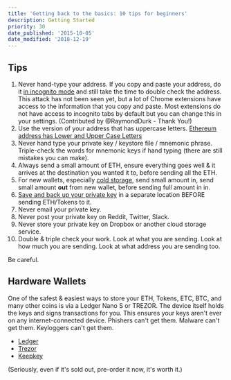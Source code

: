 ```yaml
---
title: 'Getting back to the basics: 10 tips for beginners'
description: Getting Started
priority: 30
date_published: '2015-10-05'
date_modified: '2018-12-19'
---
```


## Tips

1. Never hand-type your address. If you copy and paste your address, do it [in incognito mode](https://www.wikihow.com/Activate-Incognito-Mode) and still take the time to double check the address. This attack has not been seen yet, but a lot of Chrome extensions have access to the information that you copy and paste. Most extensions do not have access to incognito tabs by default but you can change this in your settings. (Contributed by @RaymondDurk - Thank You!)
2. Use the version of your address that has uppercase letters. [Ethereum address has Lower and Upper Case Letters](/general-knowledge/ethereum-blockchain/ethereum-address-has-uppercase-and-lowercase-letters)
3. Never hand type your private key / keystore file / mnemonic phrase. Triple-check the words for mnemonic keys if hand typing (there are still mistakes you can make).
4. Always send a small amount of ETH, ensure everything goes well & it arrives at the destination you wanted it to, before sending all the ETH.
5. For new wallets, especially [cold storage](/how-to/offline/using-mycrypto-for-cold-storage), send small amount in, send small amount **out** from new wallet, before sending full amount in in.
6. [Save and back up your private key](/how-to/backup-restore/how-to-save-back-up-your-wallet) in a separate location BEFORE sending ETH/Tokens to it.
7. Never email your private key.
8. Never post your private key on Reddit, Twitter, Slack.
9. Never store your private key on Dropbox or another cloud storage service.
10. Double & triple check your work. Look at what you are sending. Look at how much you are sending. Look at what address you are sending too.

Be careful.

## Hardware Wallets

One of the safest & easiest ways to store your ETH, Tokens, ETC, BTC, and many other coins is via a Ledger Nano S or TREZOR. The device itself holds the keys and signs transactions for you. This ensures your keys aren't ever on any internet-connected device. Phishers can't get them. Malware can't get them. Keyloggers can't get them.

* [Ledger](https://www.ledgerwallet.com/r/1985?path=/products/)
* [Trezor](https://shop.trezor.io/?offer_id=10&aff_id=1735)
* [Keepkey](http://keepkey.go2cloud.org/aff_c?offer_id=1&aff_id=4086)

(Seriously, even if it's sold out, pre-order it now, it's worth it.)

